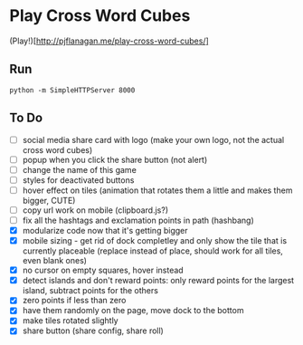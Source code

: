 
# Play Cross Word Cubes

(Play!)[http://pjflanagan.me/play-cross-word-cubes/]

## Run

```
python -m SimpleHTTPServer 8000 
```

## To Do
- [ ] social media share card with logo (make your own logo, not the actual cross word cubes)
- [ ] popup when you click the share button (not alert)
- [ ] change the name of this game
- [ ] styles for deactivated buttons
- [ ] hover effect on tiles (animation that rotates them a little and makes them bigger, CUTE)
- [ ] copy url work on mobile (clipboard.js?)
- [ ] fix all the hashtags and exclamation points in path (hashbang)
- [x] modularize code now that it's getting bigger
- [x] mobile sizing - get rid of dock completley and only show the tile that is currently placeable (replace instead of place, should work for all tiles, even blank ones)
- [x] no cursor on empty squares, hover instead
- [x] detect islands and don't reward points: only reward points for the largest island, subtract points for the others
- [x] zero points if less than zero
- [x] have them randomly on the page, move dock to the bottom
- [x] make tiles rotated slightly
- [x] share button (share config, share roll)
